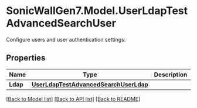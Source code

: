 # SonicWallGen7.Model.UserLdapTestAdvancedSearchUser
Configure users and user authentication settings.

## Properties

Name | Type | Description | Notes
------------ | ------------- | ------------- | -------------
**Ldap** | [**UserLdapTestAdvancedSearchUserLdap**](UserLdapTestAdvancedSearchUserLdap.md) |  | [optional] 

[[Back to Model list]](../README.md#documentation-for-models) [[Back to API list]](../README.md#documentation-for-api-endpoints) [[Back to README]](../README.md)

